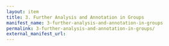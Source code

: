 ```yaml
---
layout: item
title: 3. Further Analysis and Annotation in Groups
manifest_name: 3-further-analysis-and-annotation-in-groups
permalink: 3-further-analysis-and-annotation-in-groups/
external_manifest_url: 
---
```

<!-- Add an essay or interpretive material below this line,
using HTML or markdown.  Do not modify this file above this line -->
